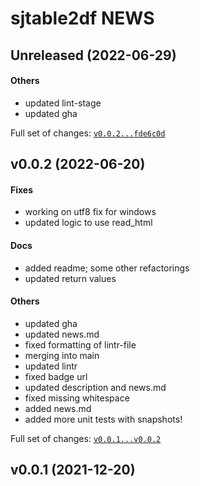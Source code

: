 # sjtable2df NEWS

## Unreleased (2022-06-29)

#### Others

* updated lint-stage
* updated gha

Full set of changes: [`v0.0.2...fde6c0d`](https://github.com/kapsner/sjtable2df/compare/v0.0.2...fde6c0d)

## v0.0.2 (2022-06-20)

#### Fixes

* working on utf8 fix for windows
* updated logic to use read_html
#### Docs

* added readme; some other refactorings
* updated return values
#### Others

* updated gha
* updated news.md
* fixed formatting of lintr-file
* merging into main
* updated lintr
* fixed badge url
* updated description and news.md
* fixed missing whitespace
* added news.md
* added more unit tests with snapshots!

Full set of changes: [`v0.0.1...v0.0.2`](https://github.com/kapsner/sjtable2df/compare/v0.0.1...v0.0.2)

## v0.0.1 (2021-12-20)

